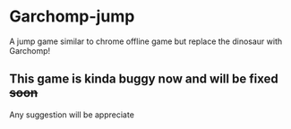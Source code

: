 # Garchomp-jump
A jump game similar to chrome offline game but replace the dinosaur with Garchomp!


## This game is kinda buggy now and will be fixed ~~soon~~
Any suggestion will be appreciate
